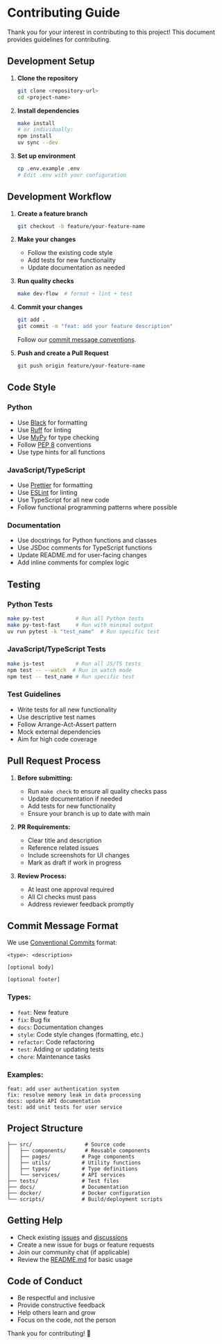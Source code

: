 # Contributing Guide

Thank you for your interest in contributing to this project! This document provides guidelines for contributing.

## Development Setup

1. **Clone the repository**
   ```bash
   git clone <repository-url>
   cd <project-name>
   ```

2. **Install dependencies**
   ```bash
   make install
   # or individually:
   npm install
   uv sync --dev
   ```

3. **Set up environment**
   ```bash
   cp .env.example .env
   # Edit .env with your configuration
   ```

## Development Workflow

1. **Create a feature branch**
   ```bash
   git checkout -b feature/your-feature-name
   ```

2. **Make your changes**
   - Follow the existing code style
   - Add tests for new functionality
   - Update documentation as needed

3. **Run quality checks**
   ```bash
   make dev-flow  # format + lint + test
   ```

4. **Commit your changes**
   ```bash
   git add .
   git commit -m "feat: add your feature description"
   ```

   Follow our [commit message conventions](#commit-message-format).

5. **Push and create a Pull Request**
   ```bash
   git push origin feature/your-feature-name
   ```

## Code Style

### Python
- Use [Black](https://black.readthedocs.io/) for formatting
- Use [Ruff](https://ruff.rs/) for linting
- Use [MyPy](https://mypy.readthedocs.io/) for type checking
- Follow [PEP 8](https://pep8.org/) conventions
- Use type hints for all functions

### JavaScript/TypeScript
- Use [Prettier](https://prettier.io/) for formatting
- Use [ESLint](https://eslint.org/) for linting
- Use TypeScript for all new code
- Follow functional programming patterns where possible

### Documentation
- Use docstrings for Python functions and classes
- Use JSDoc comments for TypeScript functions
- Update README.md for user-facing changes
- Add inline comments for complex logic

## Testing

### Python Tests
```bash
make py-test          # Run all Python tests
make py-test-fast     # Run with minimal output
uv run pytest -k "test_name"  # Run specific test
```

### JavaScript/TypeScript Tests
```bash
make js-test          # Run all JS/TS tests
npm test -- --watch  # Run in watch mode
npm test -- test_name # Run specific test
```

### Test Guidelines
- Write tests for all new functionality
- Use descriptive test names
- Follow Arrange-Act-Assert pattern
- Mock external dependencies
- Aim for high code coverage

## Pull Request Process

1. **Before submitting:**
   - Run `make check` to ensure all quality checks pass
   - Update documentation if needed
   - Add tests for new functionality
   - Ensure your branch is up to date with main

2. **PR Requirements:**
   - Clear title and description
   - Reference related issues
   - Include screenshots for UI changes
   - Mark as draft if work in progress

3. **Review Process:**
   - At least one approval required
   - All CI checks must pass
   - Address reviewer feedback promptly

## Commit Message Format

We use [Conventional Commits](https://www.conventionalcommits.org/) format:

```
<type>: <description>

[optional body]

[optional footer]
```

### Types:
- `feat`: New feature
- `fix`: Bug fix
- `docs`: Documentation changes
- `style`: Code style changes (formatting, etc.)
- `refactor`: Code refactoring
- `test`: Adding or updating tests
- `chore`: Maintenance tasks

### Examples:
```
feat: add user authentication system
fix: resolve memory leak in data processing
docs: update API documentation
test: add unit tests for user service
```

## Project Structure

```
├── src/                 # Source code
│   ├── components/      # Reusable components
│   ├── pages/          # Page components
│   ├── utils/          # Utility functions
│   ├── types/          # Type definitions
│   └── services/       # API services
├── tests/              # Test files
├── docs/               # Documentation
├── docker/             # Docker configuration
└── scripts/            # Build/deployment scripts
```

## Getting Help

- Check existing [issues](../../issues) and [discussions](../../discussions)
- Create a new issue for bugs or feature requests
- Join our community chat (if applicable)
- Review the [README.md](README.md) for basic usage

## Code of Conduct

- Be respectful and inclusive
- Provide constructive feedback
- Help others learn and grow
- Focus on the code, not the person

Thank you for contributing! 🎉